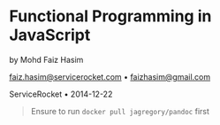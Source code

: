 # Functional Programming in JavaScript

by Mohd Faiz Hasim

faiz.hasim@servicerocket.com • faizhasim@gmail.com

ServiceRocket • 2014-12-22

> Ensure to run `docker pull jagregory/pandoc` first
